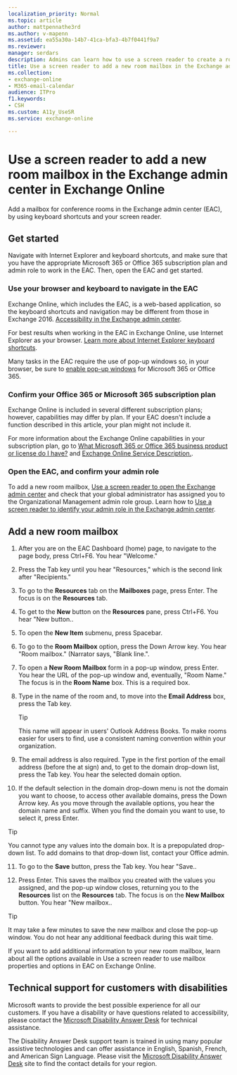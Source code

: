 ```yaml
---
localization_priority: Normal
ms.topic: article
author: mattpennathe3rd
ms.author: v-mapenn
ms.assetid: ea55a30a-14b7-41ca-bfa3-4b7f0441f9a7
ms.reviewer: 
manager: serdars
description: Admins can learn how to use a screen reader to create a room mailbox in the Exchange admin center (EAC) in Exchange Online.
title: Use a screen reader to add a new room mailbox in the Exchange admin center in Exchange Online
ms.collection: 
- exchange-online
- M365-email-calendar
audience: ITPro
f1.keywords:
- CSH
ms.custom: A11y_UseSR
ms.service: exchange-online

---
```


# Use a screen reader to add a new room mailbox in the Exchange admin center in Exchange Online

Add a mailbox for conference rooms in the Exchange admin center (EAC), by using keyboard shortcuts and your screen reader.

## Get started

Navigate with Internet Explorer and keyboard shortcuts, and make sure that you have the appropriate Microsoft 365 or Office 365 subscription plan and admin role to work in the EAC. Then, open the EAC and get started.

### Use your browser and keyboard to navigate in the EAC

Exchange Online, which includes the EAC, is a web-based application, so the keyboard shortcuts and navigation may be different from those in Exchange 2016. [Accessibility in the Exchange admin center](accessibility-in-exchange-admin-center.md).

For best results when working in the EAC in Exchange Online, use Internet Explorer as your browser. [Learn more about Internet Explorer keyboard shortcuts](https://support.microsoft.com/help/17456/).

Many tasks in the EAC require the use of pop-up windows so, in your browser, be sure to [enable pop-up windows](https://support.microsoft.com/help/17479) for Microsoft 365 or Office 365.

### Confirm your Office 365 or Microsoft 365 subscription plan

Exchange Online is included in several different subscription plans; however, capabilities may differ by plan. If your EAC doesn't include a function described in this article, your plan might not include it.

For more information about the Exchange Online capabilities in your subscription plan, go to [What Microsoft 365 or Office 365 business product or license do I have?](https://support.office.com/article/f8ab5e25-bf3f-4a47-b264-174b1ee925fd) and [Exchange Online Service Description.](https://docs.microsoft.com/office365/servicedescriptions/exchange-online-service-description/exchange-online-service-description).

### Open the EAC, and confirm your admin role

To add a new room mailbox, [Use a screen reader to open the Exchange admin center](use-screen-reader-to-open-exchange-admin-center.md) and check that your global administrator has assigned you to the Organizational Management admin role group. Learn how to [Use a screen reader to identify your admin role in the Exchange admin center](use-screen-reader-to-identify-admin-role-in-exchange-admin-center.md).

## Add a new room mailbox

1. After you are on the EAC Dashboard (home) page, to navigate to the page body, press Ctrl+F6. You hear "Welcome."

2. Press the Tab key until you hear "Resources," which is the second link after "Recipients."

3. To go to the **Resources** tab on the **Mailboxes** page, press Enter. The focus is on the **Resources** tab.

4. To get to the **New** button on the **Resources** pane, press Ctrl+F6. You hear "New button..

5. To open the **New Item** submenu, press Spacebar.

6. To go to the **Room Mailbox** option, press the Down Arrow key. You hear "Room mailbox." (Narrator says, "Blank line.".

7. To open a **New Room Mailbox** form in a pop-up window, press Enter. You hear the URL of the pop-up window and, eventually, "Room Name." The focus is in the **Room Name** box. This is a required box.

8. Type in the name of the room and, to move into the **Email Address** box, press the Tab key.

   > [!TIP]
   > This name will appear in users' Outlook Address Books. To make rooms easier for users to find, use a consistent naming convention within your organization.

9. The email address is also required. Type in the first portion of the email address (before the at sign) and, to get to the domain drop-down list, press the Tab key. You hear the selected domain option.

10. If the default selection in the domain drop-down menu is not the domain you want to choose, to access other available domains, press the Down Arrow key. As you move through the available options, you hear the domain name and suffix. When you find the domain you want to use, to select it, press Enter.

   > [!TIP]
   > You cannot type any values into the domain box. It is a prepopulated drop-down list. To add domains to that drop-down list, contact your Office admin.

11. To go to the **Save** button, press the Tab key. You hear "Save..

12. Press Enter. This saves the mailbox you created with the values you assigned, and the pop-up window closes, returning you to the **Resources** list on the **Resources** tab. The focus is on the **New Mailbox** button. You hear "New mailbox..

   > [!TIP]
   > It may take a few minutes to save the new mailbox and close the pop-up window. You do not hear any additional feedback during this wait time.

If you want to add additional information to your new room mailbox, learn about all the options available in Use a screen reader to use mailbox properties and options in EAC on Exchange Online.

## Technical support for customers with disabilities

Microsoft wants to provide the best possible experience for all our customers. If you have a disability or have questions related to accessibility, please contact the [Microsoft Disability Answer Desk](https://go.microsoft.com/fwlink/p/?LinkID=518252) for technical assistance.

The Disability Answer Desk support team is trained in using many popular assistive technologies and can offer assistance in English, Spanish, French, and American Sign Language. Please visit the [Microsoft Disability Answer Desk](https://go.microsoft.com/fwlink/p/?LinkID=518252) site to find the contact details for your region.
